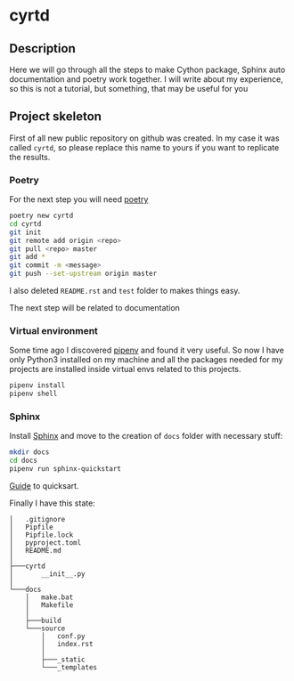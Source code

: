 # cyrtd

## Description 

Here we will go through all the steps to make Cython package, 
Sphinx auto documentation and poetry work together. I will 
write about my experience, so this is not a tutorial, but
something, that may be useful for you


## Project skeleton

First of all new public repository on github was created.
In my case it was called `cyrtd`, so please replace this name
to yours if you want to replicate the results. 

### Poetry

For the next step you will need [poetry](https://github.com/sdispater/poetry)

```bash
poetry new cyrtd
cd cyrtd
git init
git remote add origin <repo>
git pull <repo> master
git add *
git commit -m <message>
git push --set-upstream origin master
```

I also deleted `README.rst` and `test` folder to makes things easy.

The next step will be related to documentation

### Virtual environment

Some time ago I discovered [pipenv](https://github.com/pypa/pipenv)
and found it very useful. So now I have only Python3 installed on my machine and all the packages
needed for my projects are installed inside virtual envs related to this
projects.

```bash
pipenv install
pipenv shell
```


### Sphinx

Install [Sphinx](https://docs.readthedocs.io/en/stable/intro/getting-started-with-sphinx.html)
and move to the creation of `docs` folder with necessary  stuff:

```bash
mkdir docs
cd docs
pipenv run sphinx-quickstart
```

[Guide](https://sphinx-rtd-tutorial.readthedocs.io/en/latest/sphinx-quickstart.html)
to quicksart.

Finally I have this state:
```
│   .gitignore
│   Pipfile
│   Pipfile.lock
│   pyproject.toml
│   README.md
│
├───cyrtd
│       __init__.py
│
└───docs
    │   make.bat
    │   Makefile
    │
    ├───build
    └───source
        │   conf.py
        │   index.rst
        │
        ├───_static
        └───_templates
```